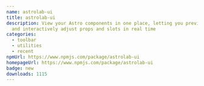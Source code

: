 ```yaml
---
name: astrolab-ui
title: astrolab-ui
description: View your Astro components in one place, letting you preview them
  and interactively adjust props and slots in real time
categories:
  - toolbar
  - utilities
  - recent
npmUrl: https://www.npmjs.com/package/astrolab-ui
homepageUrl: https://www.npmjs.com/package/astrolab-ui
badge: new
downloads: 1115
---
```

